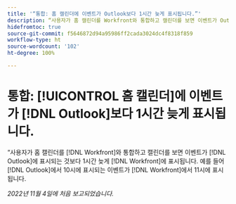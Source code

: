 ```yaml
---
title: '“통합: 홈 캘린더에 이벤트가 Outlook보다 1시간 늦게 표시됩니다.”'
description: “사용자가 홈 캘린더를 Workfront와 통합하고 캘린더를 보면 이벤트가 Outlook에 표시되는 것보다 1시간 늦게 Workfront에 표시됩니다. 예를 들어 Outlook에서 10시에 표시되는 이벤트가 Workfront에서 11시에 표시됩니다.”
hidefromtoc: true
source-git-commit: f5646872d94a95986ff2cada3024dc4f8318f859
workflow-type: ht
source-wordcount: '102'
ht-degree: 100%

---
```



# 통합: [!UICONTROL 홈 캘린더]에 이벤트가 [!DNL Outlook]보다 1시간 늦게 표시됩니다.

“사용자가 홈 캘린더를 [!DNL Workfront]와 통합하고 캘린더를 보면 이벤트가 [!DNL Outlook]에 표시되는 것보다 1시간 늦게 [!DNL Workfront]에 표시됩니다. 예를 들어 [!DNL Outlook]에서 10시에 표시되는 이벤트가 [!DNL Workfront]에서 11시에 표시됩니다.

_2022년 11월 4일에 처음 보고되었습니다._

